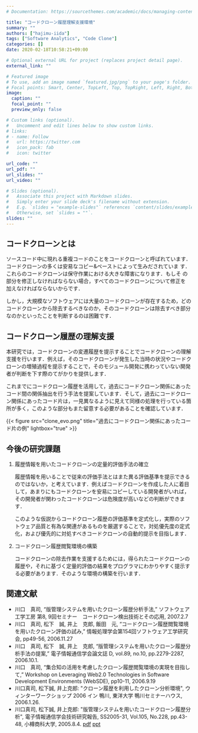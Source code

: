 ```yaml
---
# Documentation: https://sourcethemes.com/academic/docs/managing-content/

title: "コードクローン履歴理解支援環境"
summary: ""
authors: ["hajimu-iida"]
tags: ["Software Analytics", "Code Clone"]
categories: []
date: 2020-02-18T10:58:21+09:00

# Optional external URL for project (replaces project detail page).
external_link: ""

# Featured image
# To use, add an image named `featured.jpg/png` to your page's folder.
# Focal points: Smart, Center, TopLeft, Top, TopRight, Left, Right, BottomLeft, Bottom, BottomRight.
image:
  caption: ""
  focal_point: ""
  preview_only: false

# Custom links (optional).
#   Uncomment and edit lines below to show custom links.
# links:
# - name: Follow
#   url: https://twitter.com
#   icon_pack: fab
#   icon: twitter

url_code: ""
url_pdf: ""
url_slides: ""
url_video: ""

# Slides (optional).
#   Associate this project with Markdown slides.
#   Simply enter your slide deck's filename without extension.
#   E.g. `slides = "example-slides"` references `content/slides/example-slides.md`.
#   Otherwise, set `slides = ""`.
slides: ""
---
```


## コードクローンとは
ソースコード中に現れる重複コードのことをコードクローンと呼ばれています． コードクローンの多くは安易なコピー&ペーストによって生みだされていま す．これらのコードクローンは保守作業における大きな障害になります．もしそ の部分を修正しなければならない場合，すべてのコードクローンについて修正を 加えなければならないからです．

しかし，大規模なソフトウェアには大量のコードクローンが存在するため，どの コードクローンから除去するべきなのか，そのコードクローンは除去すべき部分 なのかといったことを判断するのは困難です．

## コードクローン履歴の理解支援
本研究では，コードクローンの変遷履歴を提示することでコードクローンの理解 支援を行います．例えば，そのコードクローンが発生した当時の状況やコードク ローンの増殖過程を提示することで，そのモジュール開発に携わっていない開発 者が判断を下す際のてがかりを提供します．

これまでにコードクローン履歴を活用して，過去にコードクローン関係にあった コード間の関係抽出を行う手法を提案しています．そして，過去にコードクロー ン関係にあったコード片は，一見異なるように見えて同様の処理を行っている箇 所が多く，このような部分もまた留意する必要があることを確認しています．


{{< figure src="clone_evo.png" title="過去にコードクローン関係にあったコード片の例" lightbox="true" >}}

## 今後の研究課題
1. 履歴情報を用いたコードクローンの定量的評価手法の確立

    履歴情報を用いることで従来の評価手法とはまた異る評価基準を提示できるのではないか，と考えています．例えばコードクローンを作成した人に着目して，あまりにもコードクローンを安易にコピーしている開発者がいれば，その開発者が関わったコードクローンは危険度が高いなどの判断ができます．

    このような仮説からコードクローン履歴の評価基準を定式化し，実際のソフトウェア品質と有為な関連があるものを厳選することで，対処優先度の定式化，および優先的に対処すべきコードクローンの自動的提示を目指します．

2. コードクローン履歴閲覧環境の構築

    コードクローンの除去作業を支援するためには，得られたコードクローンの履歴や，それに基づく定量的評価の結果をプログラマにわかりやすく提示する必要があります．そのような環境の構築を行います．

## 関連文献
- 川口　真司, “版管理システムを用いたクローン履歴分析手法,” ソフトウェア工学工房 第8, 9回セミナー　コードクローン検出技術とその応用, 2007.2.7
- 川口　真司, 松下　誠, 井上　克郎, 飯田　元, “コードクローン履歴閲覧環境を用いたクローン評価の試み,” 情報処理学会第154回ソフトウェア工学研究会, pp49-56, 2006.11.27
- 川口　真司, 松下　誠, 井上　克郎, “版管理システムを用いたクローン履歴分析手法の提案,” 電子情報通信学会論文誌 D, vol.89, no.10, pp.2279-2287, 2006.10.1.
- 川口　真司, “集合知の活用を考慮したクローン履歴閲覧環境の実現を目指して,” Workshop on Leveraging Web2.0 Technologies in Software Development Environments (WebSDE), pp10-11, 2006.9.19
- 川口真司, 松下誠, 井上克郎: "クローン履歴を利用したクローン分析環境", ウィンターワークショップ 2006 イン 鴨川, 東洋大学 鴨川セミナーハウス, 2006.1.26.
- 川口真司, 松下誠, 井上克郎: "版管理システムを用いたコードクローン履歴分析", 電子情報通信学会技術研究報告, SS2005-31, Vol.105, No.228, pp.43-48, 小樽商科大学, 2005.8.4. [pdf](548.pdf) [ppt](548.ppt)
